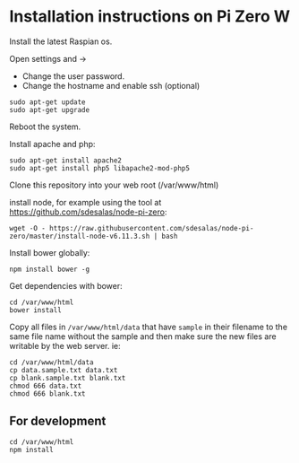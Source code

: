 Installation instructions on Pi Zero W
===

Install the latest Raspian os.

Open settings and ->

*  Change the user password.
*  Change the hostname and enable ssh (optional)

```
sudo apt-get update
sudo apt-get upgrade
```

Reboot the system.

Install apache and php:
```
sudo apt-get install apache2
sudo apt-get install php5 libapache2-mod-php5
```

Clone this repository into your web root (/var/www/html)

install node, for example using the tool at https://github.com/sdesalas/node-pi-zero:

```
wget -O - https://raw.githubusercontent.com/sdesalas/node-pi-zero/master/install-node-v6.11.3.sh | bash
```

Install bower globally:
```
npm install bower -g
```

Get dependencies with bower:
```
cd /var/www/html
bower install
```

Copy all files in `/var/www/html/data` that have `sample` in their filename to the same file name without the sample and then make sure the new files are writable by the web server.  ie:

```
cd /var/www/html/data
cp data.sample.txt data.txt
cp blank.sample.txt blank.txt
chmod 666 data.txt
chmod 666 blank.txt
```

For development
---

```
cd /var/www/html
npm install
```

